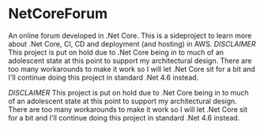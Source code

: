 # NetCoreForum
An online forum developed in .Net Core. This is a sideproject to learn more about .Net Core, CI, CD and deployment (and hosting) in AWS.  *DISCLAIMER* This project is put on hold due to .Net Core being in to much of an adolescent state at this point to support my architectural design. There are too many workarounds to make it work so I will let .Net Core sit for a bit and I'll continue doing this project in standard .Net 4.6 instead.

*DISCLAIMER* This project is put on hold due to .Net Core being in to much of an adolescent state at this point to support my architectural design. There are too many workarounds to make it work so I will let .Net Core sit for a bit and I'll continue doing this project in standard .Net 4.6 instead.
